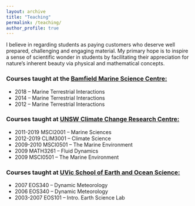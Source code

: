 ```yaml
---
layout: archive
title: "Teaching"
permalink: /teaching/
author_profile: true
---
```


<section class="page__content" itemprop="text">
I believe in regarding students as paying customers who deserve well prepared, challenging and engaging
material. My primary hope is to inspire a sense of scientific wonder in students by facilitating
their appreciation for nature’s inherent beauty via physical and mathematical concepts.

<h3>Courses taught at the <a href="https://www.bamfieldmsc.com/">Bamfield Marine Science Centre:</a></h3>
<ul>
<li>2018 – Marine Terrestrial Interactions</li>
<li>2014 – Marine Terrestrial Interactions</li>
<li>2012  – Marine Terrestrial Interactions</li>
</ul>

<h3>Courses taught at <a href="https://www.ccrc.unsw.edu.au">UNSW Climate Change Research Centre:</a></h3>
<ul>
<li>2011-2019 MSCI2001 – Marine Sciences</li>
<li>2012-2019 CLIM3001 – Climate Science</li>
<li>2009-2010 MSCI0501 – The Marine Environment</li>
<li>2009 MATH3261 – Fluid Dynamics</li>
<li>2009 MSCI0501 – The Marine Environment</li>
</ul>

<h3>Courses taught at <a href="https://www.uvic.ca/science/seos/index.php">UVic School of Earth and Ocean Science:</a></h3>
<ul>
<li>2007 EOS340 – Dynamic Meteorology</li>
<li>2006 EOS340 – Dynamic Meteorology</li>
<li>2003-2007 EOS101 – Intro. Earth Science Lab</li>
</ul>

